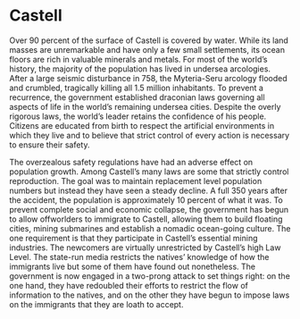 # Castell

Over 90 percent of the surface of Castell is covered by water. While its land masses are unremarkable and have only a few small settlements, its ocean floors are rich in valuable minerals and metals. For most of the world’s history, the majority of the population has lived in undersea arcologies. After a large seismic disturbance in 758, the Myteria-Seru arcology flooded and crumbled, tragically killing all 1.5 million inhabitants. To prevent a recurrence, the government established draconian laws governing all aspects of life in the world’s remaining undersea cities. Despite the overly rigorous laws, the world’s leader retains the confidence of his people. Citizens are educated from birth to respect the artificial environments in which they live and to believe that strict control of every action is necessary to ensure their safety.

The overzealous safety regulations have had an adverse effect on population growth. Among Castell’s many laws are some that strictly control reproduction. The goal was to maintain replacement level population numbers but instead they have seen a steady decline. A full 350 years after the accident, the population is approximately 10 percent of what it was. To prevent complete social and economic collapse, the government has begun to allow offworlders to immigrate to Castell, allowing them to build floating cities, mining submarines and establish a nomadic ocean-going culture. The one requirement is that they participate in Castell’s essential mining industries. The newcomers are virtually unrestricted by Castell’s high Law Level. The state-run media restricts the natives’ knowledge of how the immigrants live but some of them have found out nonetheless. The government is now engaged in a two-prong attack to set things right: on the one hand, they have redoubled their efforts to restrict the flow of information to the natives, and on the other they have begun to impose laws on the immigrants that they are loath to accept.
